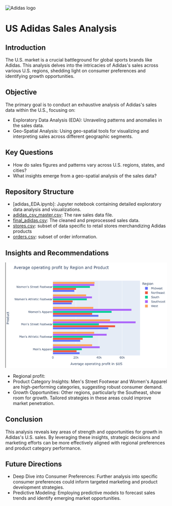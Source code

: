 ![Adidas logo](https://1000logos.net/wp-content/uploads/2019/06/Adidas-Logo-1991.jpg)
# US Adidas Sales Analysis
## Introduction
The U.S. market is a crucial battleground for global sports brands like Adidas. This analysis delves into the intricacies of Adidas's sales across various U.S. regions, shedding light on consumer preferences and identifying growth opportunities.

## Objective
The primary goal is to conduct an exhaustive analysis of Adidas's sales data within the U.S., focusing on:
- Exploratory Data Analysis (EDA): Unraveling patterns and anomalies in the sales data.
- Geo-Spatial Analysis: Using geo-spatial tools for visualizing and interpreting sales across different geographic segments.

## Key Questions
- How do sales figures and patterns vary across U.S. regions, states, and cities?
- What insights emerge from a geo-spatial analysis of the sales data?

## Repository Structure
- [adidas_EDA.ipynb]: Jupyter notebook containing detailed exploratory data analysis and visualizations.
- [adidas_csv_master.csv](https://github.com/moiez326/US-Adidas-sales/blob/main/data/adidas_csv_master.csv): The raw sales data file.
- [final_adidas.csv](https://github.com/moiez326/US-Adidas-sales/blob/main/data/final_adidas.csv): The cleaned and preprocessed sales data.
- [stores.csv](https://github.com/moiez326/US-Adidas-sales/blob/main/data/stores.csv): subset of data specific to retail stores merchandizing Adidas products
- [orders.csv](https://github.com/moiez326/US-Adidas-sales/blob/main/data/orders.csv): subset of order information.

## Insights and Recommendations
![average profit](https://github.com/moiez326/US-Adidas-sales/blob/main/media/Screenshot%202023-12-06%20at%2012.04.13.png)

- Regional profit:
- Product Category Insights: Men's Street Footwear and Women's Apparel are high-performing categories, suggesting robust consumer demand.
- Growth Opportunities: Other regions, particularly the Southeast, show room for growth. Tailored strategies in these areas could improve market penetration.

## Conclusion
This analysis reveals key areas of strength and opportunities for growth in Adidas's U.S. sales. By leveraging these insights, strategic decisions and marketing efforts can be more effectively aligned with regional preferences and product category performance.

## Future Directions
- Deep Dive into Consumer Preferences: Further analysis into specific consumer preferences could inform targeted marketing and product development strategies.
- Predictive Modeling: Employing predictive models to forecast sales trends and identify emerging market opportunities.
